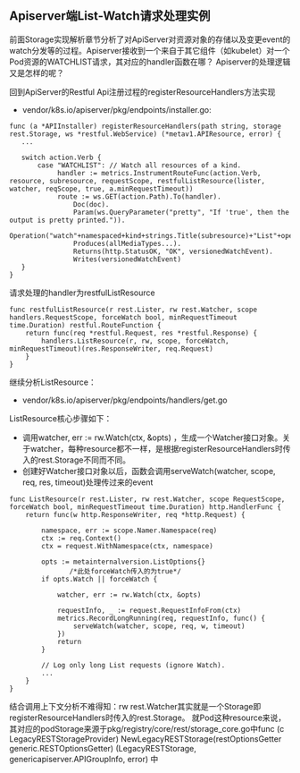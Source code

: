## Apiserver端List-Watch请求处理实例
前面Storage实现解析章节分析了对ApiServer对资源对象的存储以及变更event的watch分发等的过程。Apiserver接收到一个来自于其它组件（如kubelet）对一个Pod资源的WATCHLIST请求，其对应的handler函数在哪？ Apiserver的处理逻辑又是怎样的呢？

回到ApiServer的Restful Api注册过程的registerResourceHandlers方法实现
* vendor/k8s.io/apiserver/pkg/endpoints/installer.go:

```
func (a *APIInstaller) registerResourceHandlers(path string, storage rest.Storage, ws *restful.WebService) (*metav1.APIResource, error) {
   ...
   
   switch action.Verb {
       case "WATCHLIST": // Watch all resources of a kind.
			handler := metrics.InstrumentRouteFunc(action.Verb, resource, subresource, requestScope, restfulListResource(lister, watcher, reqScope, true, a.minRequestTimeout))
			route := ws.GET(action.Path).To(handler).
				Doc(doc).
				Param(ws.QueryParameter("pretty", "If 'true', then the output is pretty printed.")).
				Operation("watch"+namespaced+kind+strings.Title(subresource)+"List"+operationSuffix).
				Produces(allMediaTypes...).
				Returns(http.StatusOK, "OK", versionedWatchEvent).
				Writes(versionedWatchEvent)
   }
}
```
请求处理的handler为restfulListResource

```
func restfulListResource(r rest.Lister, rw rest.Watcher, scope handlers.RequestScope, forceWatch bool, minRequestTimeout time.Duration) restful.RouteFunction {
	return func(req *restful.Request, res *restful.Response) {
		handlers.ListResource(r, rw, scope, forceWatch, minRequestTimeout)(res.ResponseWriter, req.Request)
	}
}
```
继续分析ListResource：
* vendor/k8s.io/apiserver/pkg/endpoints/handlers/get.go

ListResource核心步骤如下：
* 调用watcher, err := rw.Watch(ctx, &opts) ，生成一个Watcher接口对象。关于watcher，每种resource都不一样，是根据registerResourceHandlers时传入的rest.Storage不同而不同。
* 创建好Watcher接口对象以后，函数会调用serveWatch(watcher, scope, req, res, timeout)处理传过来的event

```
func ListResource(r rest.Lister, rw rest.Watcher, scope RequestScope, forceWatch bool, minRequestTimeout time.Duration) http.HandlerFunc {
	return func(w http.ResponseWriter, req *http.Request) {
		
		namespace, err := scope.Namer.Namespace(req)
		ctx := req.Context()
		ctx = request.WithNamespace(ctx, namespace)

		opts := metainternalversion.ListOptions{}
               /*此处forceWatch传入的为true*/
		if opts.Watch || forceWatch {

			watcher, err := rw.Watch(ctx, &opts)
			
			requestInfo, _ := request.RequestInfoFrom(ctx)
			metrics.RecordLongRunning(req, requestInfo, func() {
				serveWatch(watcher, scope, req, w, timeout)
			})
			return
		}

		// Log only long List requests (ignore Watch).
		...
	}
}
```
结合调用上下文分析不难得知：rw rest.Watcher其实就是一个Storage即registerResourceHandlers时传入的rest.Storage。
就Pod这种resource来说，其对应的podStorage来源于pkg/registry/core/rest/storage_core.go中func (c LegacyRESTStorageProvider) NewLegacyRESTStorage(restOptionsGetter generic.RESTOptionsGetter) (LegacyRESTStorage, genericapiserver.APIGroupInfo, error) 中

```

```

